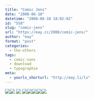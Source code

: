 ```yaml
---
title: "Comic Jens"
date: "2008-06-10"
datetime: "2008-06-10 18:02:02"
id: "558"
slug: "comic-jens"
url: "https://eay.cc/2008/comic-jens/"
author: "eay"
format: "post"
categories:
  - the-others
tags:
  - comic-sans
  - download
  - typographie
meta:
  - yourls_shorturl: "http://eay.li/lx"
---
```


![](/uploads/2008/jens_01.gif)[![](/uploads/2008/jens_02.gif)](//eay.cc/2007/comic-sans/) ![](/uploads/2008/jens_03.gif) ![](/uploads/2008/jens_04.gif)[![](/uploads/2008/jens_05.gif)](http://www.kutilek.de/download/comic-jens.zip)![](/uploads/2008/jens_06.gif)[![](/uploads/2008/jens_07.gif)](http://www.fontblog.de/alternative-zur-comic-sans)![](/uploads/2008/jens_08.gif)

